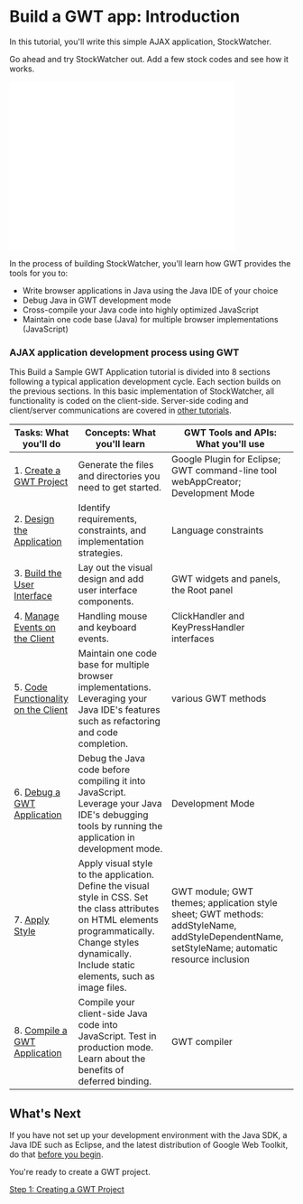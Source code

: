 Build a GWT app: Introduction
===

In this tutorial, you'll write this simple AJAX application, StockWatcher.

Go ahead and try StockWatcher out. Add a few stock codes and see how it works.

<iframe name="StockWatcher" src="gettingstarted/StockWatcher.html"
        style="border: none; width: 400px; height: 300px"></iframe>

In the process of building StockWatcher, you'll learn how GWT provides the tools for you to:

*   Write browser applications in Java using the Java IDE of your choice
*   Debug Java in GWT development mode
*   Cross-compile your Java code into highly optimized JavaScript
*   Maintain one code base (Java) for multiple browser implementations (JavaScript)

### AJAX application development process using GWT

This Build a Sample GWT Application tutorial is divided into 8 sections following a typical application development cycle. Each section builds on the previous sections. In this basic implementation of StockWatcher, all functionality is coded on the client-side. Server-side coding and client/server communications are covered in [other tutorials](index.html).

| Tasks: What you'll do                                  | Concepts: What you'll learn                                                                                                                                                                                 | GWT Tools and APIs: What you'll use |
| ------------------------------------------------------ | ----------------------------------------------------------------------------------------------------------------------------------------------------------------------------------------------------------- | ----------------------------------- |
| 1. [Create a GWT Project](create.html)                 | Generate the files and directories you need to get started.                                                                                                                                                 | Google Plugin for Eclipse; GWT command-line tool webAppCreator; Development Mode |
| 2. [Design the Application](design.html)               | Identify requirements, constraints, and implementation strategies.                                                                                                                                          | Language constraints |
| 3. [Build the User Interface](buildui.html)            | Lay out the visual design and add user interface components.                                                                                                                                                | GWT widgets and panels, the Root panel |
| 4. [Manage Events on the Client](manageevents.html)    | Handling mouse and keyboard events.                                                                                                                                                                         | ClickHandler and KeyPressHandler interfaces |
| 5. [Code Functionality on the Client](codeclient.html) | Maintain one code base for multiple browser implementations. Leveraging your Java IDE's features such as refactoring and code completion.                                                                   | various GWT methods |
| 6. [Debug a GWT Application](debug.html)               | Debug the Java code before compiling it into JavaScript. Leverage your Java IDE's debugging tools by running the application in development mode.                                                           | Development Mode |
| 7. [Apply Style](style.html)                           | Apply visual style to the application. Define the visual style in CSS. Set the class attributes on HTML elements programmatically. Change styles dynamically. Include static elements, such as image files. | GWT module; GWT themes; application style sheet; GWT methods: addStyleName, addStyleDependentName, setStyleName; automatic resource inclusion |
| 8. [Compile a GWT Application](compile.html)           | Compile your client-side Java code into JavaScript. Test in production mode. Learn about the benefits of deferred binding.                                                                                  | GWT compiler |

## What's Next

If you have not set up your development environment with the Java SDK, a Java IDE such as Eclipse, and the latest distribution of Google Web Toolkit, do that [before you begin](index.html#prerequisites).

You're ready to create a GWT project.

[Step 1: Creating a GWT Project](create.html)

